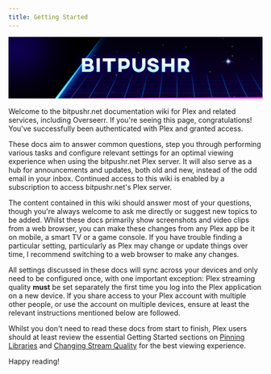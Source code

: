 ```yaml
---
title: Getting Started
---
```


![Logo](assets/images/bitpushr_1440.png)

Welcome to the bitpushr.net documentation wiki for Plex and related services, including Overseerr. If you're seeing this page, congratulations! You've successfully been authenticated with Plex and granted access.

These docs aim to answer common questions, step you through performing various tasks and configure relevant settings for an optimal viewing experience when using the bitpushr.net Plex server. It will also serve as a hub for announcements and updates, both old and new, instead of the odd email in your inbox. Continued access to this wiki is enabled by a subscription to access bitpushr.net's Plex server.

The content contained in this wiki should answer most of your questions, though you're always welcome to ask me directly or suggest new topics to be added. Whilst these docs primarily show screenshots and video clips from a web browser, you can make these changes from any Plex app be it on mobile, a smart TV or a game console. If you have trouble finding a particular setting, particularly as Plex may change or update things over time, I recommend switching to a web browser to make any changes.

All settings discussed in these docs will sync across your devices and only need to be configured once, with one important exception: Plex streaming quality **must** be set separately the first time you log into the Plex application on a new device. If you share access to your Plex account with multiple other people, or use the account on multiple devices, ensure at least the relevant instructions mentioned below are followed.

Whilst you don't need to read these docs from start to finish, Plex users should at least review the essential Getting Started sections on [Pinning Libraries](getting-started/pinning-libraries.md) and [Changing Stream Quality](getting-started/changing-stream-quality/index.md) for the best viewing experience.

Happy reading!
